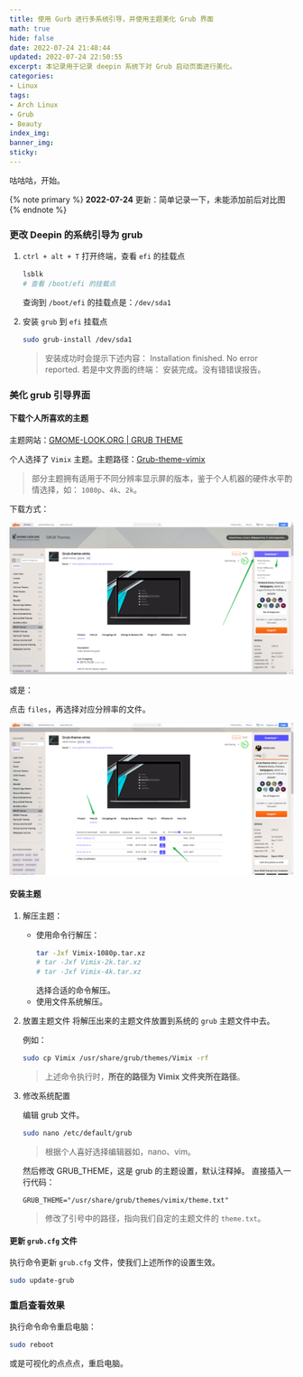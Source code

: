 ```yaml
---
title: 使用 Gurb 进行多系统引导，并使用主题美化 Grub 界面
math: true
hide: false
date: 2022-07-24 21:48:44
updated: 2022-07-24 22:50:55
excerpt: 本记录用于记录 deepin 系统下对 Grub 启动页面进行美化。
categories:
- Linux
tags:
- Arch Linux
- Grub
- Beauty
index_img:
banner_img:
sticky:
---
```


咕咕咕，开始。

{% note primary %}
**2022-07-24** 更新：简单记录一下，未能添加前后对比图
{% endnote %}

### 更改 Deepin 的系统引导为 grub

1. `ctrl + alt + T` 打开终端，查看 `efi` 的挂载点
   
    ```bash
    lsblk
    # 查看 /boot/efi 的挂载点 
    ```

    查询到 `/boot/efi` 的挂载点是：`/dev/sda1`
2. 安装 `grub` 到 `efi` 挂载点
   
   ```bash
   sudo grub-install /dev/sda1
   ```
   > 安装成功时会提示下述内容：
   > Installation finished. No error reported.
   > 若是中文界面的终端：
   > 安装完成。没有错错误报告。

### 美化 grub 引导界面

#### 下载个人所喜欢的主题

主题网站：[GMOME-LOOK.ORG | GRUB THEME](https://www.gnome-look.org/browse?cat=109&ord=rating)

个人选择了 `Vimix` 主题。主题路径：[Grub-theme-vimix](https://www.gnome-look.org/p/1009236)

> 部分主题拥有适用于不同分辨率显示屏的版本，鉴于个人机器的硬件水平酌情选择，如：
> `1080p`、`4k`、`2k`。

下载方式：

![](https://raw.githubusercontent.com/Muxiner/BlogImages/main/md_img20220724221058.png)

或是：

点击 `files`，再选择对应分辨率的文件。

![](https://raw.githubusercontent.com/Muxiner/BlogImages/main/md_img20220724221532.png)

#### 安装主题

1. 解压主题：
   + 使用命令行解压：
        ```bash
        tar -Jxf Vimix-1080p.tar.xz
        # tar -Jxf Vimix-2k.tar.xz
        # tar -Jxf Vimix-4k.tar.xz
        ```
      选择合适的命令解压。
   + 使用文件系统解压。 

2. 放置主题文件
   将解压出来的主题文件放置到系统的 `grub` 主题文件中去。

   例如：
   ```bash
   sudo cp Vimix /usr/share/grub/themes/Vimix -rf
   ```
   > 上述命令执行时，**所在的路径为 Vimix 文件夹所在路径**。

3. 修改系统配置

    编辑 grub 文件。

    ```bash
    sudo nano /etc/default/grub
    ```
    > 根据个人喜好选择编辑器如，nano、vim。

    然后修改 GRUB_THEME，这是 grub 的主题设置，默认注释掉。
    直接插入一行代码：
    ```
    GRUB_THEME="/usr/share/grub/themes/vimix/theme.txt"
    ```
    > 修改了引号中的路径，指向我们自定的主题文件的 `theme.txt`。

#### 更新 `grub.cfg` 文件

执行命令更新 `grub.cfg` 文件，使我们上述所作的设置生效。

```bash
sudo update-grub
```

### 重启查看效果

执行命令命令重启电脑：
```bash
sudo reboot
```

或是可视化的点点点，重启电脑。